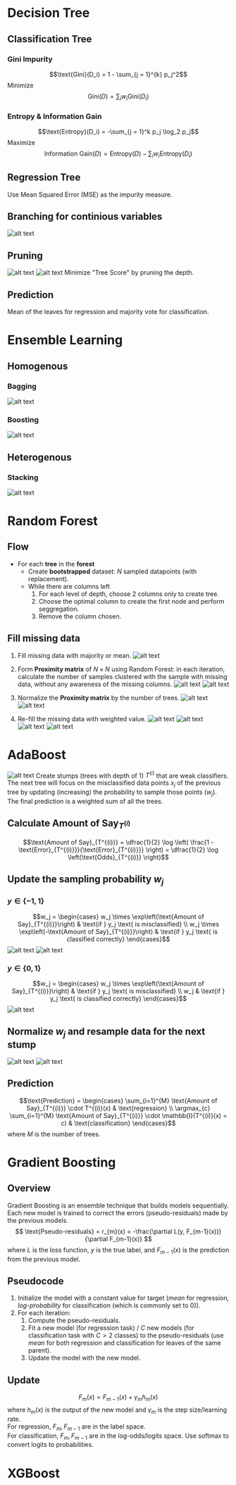 # Decision Tree
## Classification Tree
### Gini Impurity
$$\text{Gini}(D_i) = 1 - \sum_{j = 1}^{k} p_j^2$$
Minimize 
$$\text{Gini}(D) = \sum_i w_i\text{Gini}(D_i)$$
### Entropy & Information Gain
$$\text{Entropy}(D_i) = -\sum_{j = 1}^k p_j \log_2 p_j$$
Maximize
$$\text{Information Gain}(D) = \text{Entropy}(D) - \sum_i w_i\text{Entropy}(D_i)$$
## Regression Tree
Use Mean Squared Error (MSE) as the impurity measure.
## Branching for continious variables
![alt text](image.png)
## Pruning
![alt text](image-1.png)
![alt text](image-2.png)
Minimize "Tree Score" by pruning the depth.
## Prediction
Mean of the leaves for regression and majority vote for classification.

# Ensemble Learning 
## Homogenous
### Bagging 
![alt text](image-3.png)
### Boosting
![alt text](image-4.png)
## Heterogenous
### Stacking
![alt text](image-5.png)


# Random Forest
## Flow
- For each **tree** in the **forest**
    - Create **bootstrapped** dataset: $N$ sampled datapoints (with replacement).
    - While there are columns left
        1. For each level of depth, choose 2 columns only to create tree.
        1. Choose the optimal column to create the first node and perform seggregation.
        1. Remove the column chosen.

## Fill missing data
1. Fill missing data with majority or mean.
    ![alt text](image-6.png)
1. Form **Proximity matrix** of $N\times N$ using Random Forest: in each iteration, calculate the number of samples clustered with the sample with missing data, without any awareness of the missing columns.
    ![alt text](image-9.png)
    ![alt text](image-8.png)

1. Normalize the **Proximity matrix** by the number of trees.
    ![alt text](image-10.png)
    ![alt text](image-11.png)
1. Re-fill the missing data with weighted value.
    ![alt text](image-12.png)
    ![alt text](image-13.png)
    ![alt text](image-14.png)
    ![alt text](image-15.png)

# AdaBoost
![alt text](image-18.png)
Create stumps (trees with depth of 1) $T^{(i)}$ that are weak classifiers. The next tree will focus on the misclassified data points $x_j$ of the previous tree by updating (increasing) the probability to sample those points ($w_j$). The final prediction is a weighted sum of all the trees.
## Calculate $\text{Amount of Say}_{T^{(i)}}$
$$\text{Amount of Say}_{T^{(i)}} 
= \dfrac{1}{2} \log \left( \frac{1 - \text{Error}_{T^{(i)}}}{\text{Error}_{T^{(i)}}} \right) = \dfrac{1}{2} \log \left(\text{Odds}_{T^{(i)}} \right)$$
## Update the sampling probability $w_j$
### $y\in \{-1,1\}$
$$w_j = \begin{cases}
    w_j \times \exp\left(\text{Amount of Say}_{T^{(i)}}\right) & \text{if } y_j \text{ is misclassified} \\
    w_j \times \exp\left(-\text{Amount of Say}_{T^{(i)}}\right) & \text{if } y_j \text{ is classified correctly}
\end{cases}$$
![alt text](image-19.png)
![alt text](image-20.png)
### $y\in \{0,1\}$
$$w_j = \begin{cases}
    w_j \times \exp\left(\text{Amount of Say}_{T^{(i)}}\right) & \text{if } y_j \text{ is misclassified} \\
    w_j  & \text{if } y_j \text{ is classified correctly}
\end{cases}$$
![alt text](image-23.png)
## Normalize $w_j$ and resample data for the next stump
![alt text](image-21.png)
![alt text](image-22.png)
## Prediction
$$\text{Prediction} = 
\begin{cases}
\sum_{i=1}^{M} \text{Amount of Say}_{T^{(i)}} \cdot T^{(i)}(x) & \text{regression} \\
\argmax_{c} \sum_{i=1}^{M} \text{Amount of Say}_{T^{(i)}} \cdot \mathbb{I}(T^{(i)}(x) = c) & \text{classification}
\end{cases}$$
where $M$ is the number of trees.

# Gradient Boosting
<!-- TODO: resolve the relationship between logits, probabilities and gradients-->
## Overview
Gradient Boosting is an ensemble technique that builds models sequentially. Each new model is trained to correct the errors (pseudo-residuals) made by the previous models.
$$ \text{Pseudo-residuals} 
= r_{m}(x) = -\frac{\partial L(y, F_{m-1}(x))}{\partial F_{m-1}(x)} $$
where $L$ is the loss function, $y$ is the true label, and $F_{m-1}(x)$ is the prediction from the previous model.

## Pseudocode
1. Initialize the model with a constant value for target (*mean* for regression, *log-probability* for classification (which is commonly set to $0$)).
2. For each iteration:
   1. Compute the pseudo-residuals.
   2. Fit a new model (for regression task) / $C$ new models (for classification task with $C>2$ classes) to the pseudo-residuals (use *mean* for both regression and classification for leaves of the same parent).
   3. Update the model with the new model.

## Update
$$ F_{m}(x) 
= F_{m-1}(x) + \gamma_m h_m(x) $$
where $h_m(x)$ is the output of the new model and $\gamma_m$ is the step size/learning rate.  
For regression, $F_m, F_{m-1}$ are in the label space.  
For classification, $F_m, F_{m-1}$ are in the log-odds/logits space. Use softmax to convert logits to probabilities.



# XGBoost